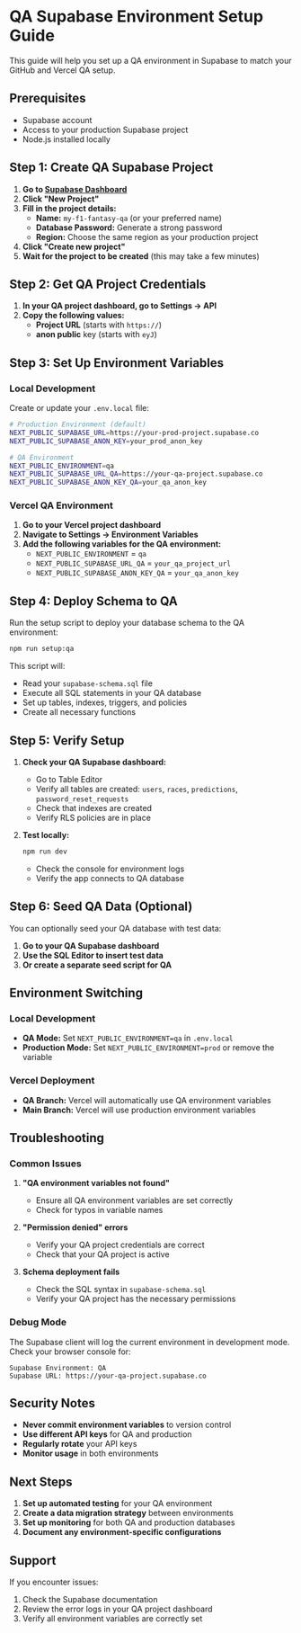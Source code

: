 # QA Supabase Environment Setup Guide

This guide will help you set up a QA environment in Supabase to match your GitHub and Vercel QA setup.

## Prerequisites

- Supabase account
- Access to your production Supabase project
- Node.js installed locally

## Step 1: Create QA Supabase Project

1. **Go to [Supabase Dashboard](https://supabase.com/dashboard)**
2. **Click "New Project"**
3. **Fill in the project details:**
   - **Name:** `my-f1-fantasy-qa` (or your preferred name)
   - **Database Password:** Generate a strong password
   - **Region:** Choose the same region as your production project
4. **Click "Create new project"**
5. **Wait for the project to be created** (this may take a few minutes)

## Step 2: Get QA Project Credentials

1. **In your QA project dashboard, go to Settings → API**
2. **Copy the following values:**
   - **Project URL** (starts with `https://`)
   - **anon public** key (starts with `eyJ`)

## Step 3: Set Up Environment Variables

### Local Development

Create or update your `.env.local` file:

```bash
# Production Environment (default)
NEXT_PUBLIC_SUPABASE_URL=https://your-prod-project.supabase.co
NEXT_PUBLIC_SUPABASE_ANON_KEY=your_prod_anon_key

# QA Environment
NEXT_PUBLIC_ENVIRONMENT=qa
NEXT_PUBLIC_SUPABASE_URL_QA=https://your-qa-project.supabase.co
NEXT_PUBLIC_SUPABASE_ANON_KEY_QA=your_qa_anon_key
```

### Vercel QA Environment

1. **Go to your Vercel project dashboard**
2. **Navigate to Settings → Environment Variables**
3. **Add the following variables for the QA environment:**
   - `NEXT_PUBLIC_ENVIRONMENT` = `qa`
   - `NEXT_PUBLIC_SUPABASE_URL_QA` = `your_qa_project_url`
   - `NEXT_PUBLIC_SUPABASE_ANON_KEY_QA` = `your_qa_anon_key`

## Step 4: Deploy Schema to QA

Run the setup script to deploy your database schema to the QA environment:

```bash
npm run setup:qa
```

This script will:
- Read your `supabase-schema.sql` file
- Execute all SQL statements in your QA database
- Set up tables, indexes, triggers, and policies
- Create all necessary functions

## Step 5: Verify Setup

1. **Check your QA Supabase dashboard:**
   - Go to Table Editor
   - Verify all tables are created: `users`, `races`, `predictions`, `password_reset_requests`
   - Check that indexes are created
   - Verify RLS policies are in place

2. **Test locally:**
   ```bash
   npm run dev
   ```
   - Check the console for environment logs
   - Verify the app connects to QA database

## Step 6: Seed QA Data (Optional)

You can optionally seed your QA database with test data:

1. **Go to your QA Supabase dashboard**
2. **Use the SQL Editor to insert test data**
3. **Or create a separate seed script for QA**

## Environment Switching

### Local Development
- **QA Mode:** Set `NEXT_PUBLIC_ENVIRONMENT=qa` in `.env.local`
- **Production Mode:** Set `NEXT_PUBLIC_ENVIRONMENT=prod` or remove the variable

### Vercel Deployment
- **QA Branch:** Vercel will automatically use QA environment variables
- **Main Branch:** Vercel will use production environment variables

## Troubleshooting

### Common Issues

1. **"QA environment variables not found"**
   - Ensure all QA environment variables are set correctly
   - Check for typos in variable names

2. **"Permission denied" errors**
   - Verify your QA project credentials are correct
   - Check that your QA project is active

3. **Schema deployment fails**
   - Check the SQL syntax in `supabase-schema.sql`
   - Verify your QA project has the necessary permissions

### Debug Mode

The Supabase client will log the current environment in development mode. Check your browser console for:
```
Supabase Environment: QA
Supabase URL: https://your-qa-project.supabase.co
```

## Security Notes

- **Never commit environment variables** to version control
- **Use different API keys** for QA and production
- **Regularly rotate** your API keys
- **Monitor usage** in both environments

## Next Steps

1. **Set up automated testing** for your QA environment
2. **Create a data migration strategy** between environments
3. **Set up monitoring** for both QA and production databases
4. **Document any environment-specific configurations**

## Support

If you encounter issues:
1. Check the Supabase documentation
2. Review the error logs in your QA project dashboard
3. Verify all environment variables are correctly set 